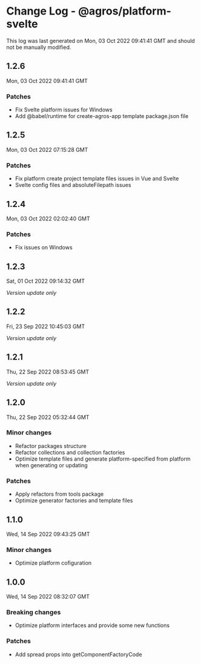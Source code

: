 # Change Log - @agros/platform-svelte

This log was last generated on Mon, 03 Oct 2022 09:41:41 GMT and should not be manually modified.

## 1.2.6
Mon, 03 Oct 2022 09:41:41 GMT

### Patches

- Fix Svelte platform issues for Windows
- Add @babel/runtime for create-agros-app template package.json file

## 1.2.5
Mon, 03 Oct 2022 07:15:28 GMT

### Patches

- Fix platform create project template files issues in Vue and Svelte
- Svelte config files and absoluteFilepath issues

## 1.2.4
Mon, 03 Oct 2022 02:02:40 GMT

### Patches

- Fix issues on Windows

## 1.2.3
Sat, 01 Oct 2022 09:14:32 GMT

_Version update only_

## 1.2.2
Fri, 23 Sep 2022 10:45:03 GMT

_Version update only_

## 1.2.1
Thu, 22 Sep 2022 08:53:45 GMT

_Version update only_

## 1.2.0
Thu, 22 Sep 2022 05:32:44 GMT

### Minor changes

- Refactor packages structure
- Refactor collections and collection factories
- Optimize template files and generate platform-specified from platform when generating or updating

### Patches

- Apply refactors from tools package
- Optimize generator factories and template files

## 1.1.0
Wed, 14 Sep 2022 09:43:25 GMT

### Minor changes

- Optimize platform cofiguration

## 1.0.0
Wed, 14 Sep 2022 08:32:07 GMT

### Breaking changes

- Optimize platform interfaces and provide some new functions

### Patches

- Add spread props into getComponentFactoryCode

